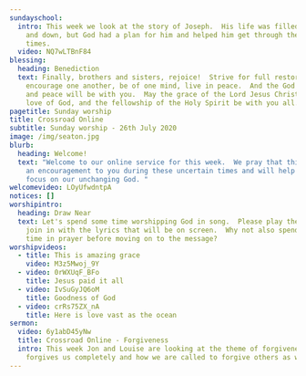 ```yaml
---
sundayschool:
  intro: This week we look at the story of Joseph.  His life was filled with ups
    and down, but God had a plan for him and helped him get through the hard
    times.
  video: NQ7wLTBnF84
blessing:
  heading: Benediction
  text: Finally, brothers and sisters, rejoice!  Strive for full restoration,
    encourage one another, be of one mind, live in peace.  And the God of love
    and peace will be with you.  May the grace of the Lord Jesus Christ, and the
    love of God, and the fellowship of the Holy Spirit be with you all.
pagetitle: Sunday worship
title: Crossroad Online
subtitle: Sunday worship - 26th July 2020
image: /img/seaton.jpg
blurb:
  heading: Welcome!
  text: "Welcome to our online service for this week.  We pray that this will be
    an encouragement to you during these uncertain times and will help you to
    focus on our unchanging God. "
welcomevideo: LOyUfwdntpA
notices: []
worshipintro:
  heading: Draw Near
  text: Let's spend some time worshipping God in song.  Please play the videos and
    join in with the lyrics that will be on screen.  Why not also spend some
    time in prayer before moving on to the message?
worshipvideos:
  - title: This is amazing grace
    video: M3z5Mwoj_9Y
  - video: 0rWXUqF_BFo
    title: Jesus paid it all
  - video: IvSuGyJQ6oM
    title: Goodness of God
  - video: crRs75ZX_nA
    title: Here is love vast as the ocean
sermon:
  video: 6y1abD45yNw
  title: Crossroad Online - Forgiveness
  intro: This week Jon and Louise are looking at the theme of forgiveness, how God
    forgives us completely and how we are called to forgive others as well.
---
```

